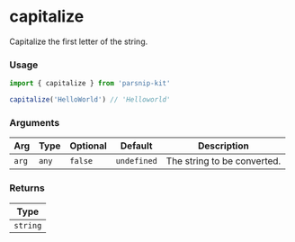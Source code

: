 # capitalize
      
Capitalize the first letter of the string.

### Usage

```ts
import { capitalize } from 'parsnip-kit'

capitalize('HelloWorld') // 'Helloworld'
```

      
### Arguments
      
| Arg | Type | Optional | Default | Description |
| --- | --- | --- | --- | --- |
| `arg` | `any` | `false` | `undefined` | The string to be converted. |
      
### Returns

| Type |
| ---  |
| `string`  |